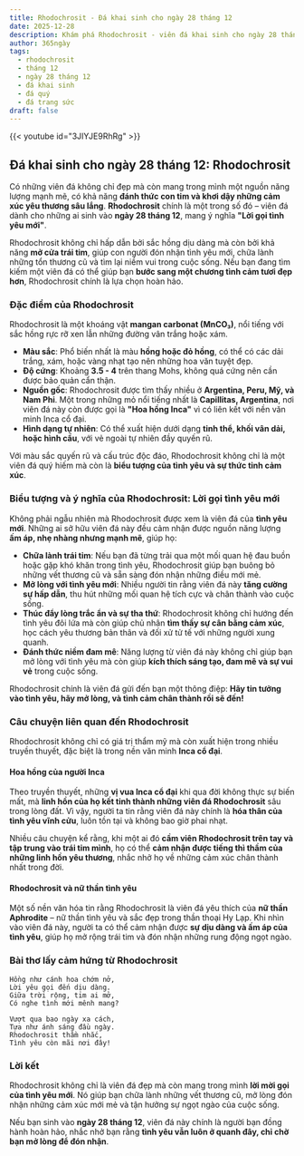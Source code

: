 ```yaml
---
title: Rhodochrosit - Đá khai sinh cho ngày 28 tháng 12
date: 2025-12-28
description: Khám phá Rhodochrosit - viên đá khai sinh cho ngày 28 tháng 12, biểu tượng của Lời gọi tình yêu mới. Cùng tìm hiểu ý nghĩa sâu sắc của viên đá độc đáo này.
author: 365ngày
tags:
  - rhodochrosit
  - tháng 12
  - ngày 28 tháng 12
  - đá khai sinh
  - đá quý
  - đá trang sức
draft: false
---
```


{{< youtube id="3JIYJE9RhRg" >}}

## Đá khai sinh cho ngày 28 tháng 12: Rhodochrosit

Có những viên đá không chỉ đẹp mà còn mang trong mình một nguồn năng lượng mạnh mẽ, có khả năng **đánh thức con tim và khơi dậy những cảm xúc yêu thương sâu lắng**. **Rhodochrosit** chính là một trong số đó – viên đá dành cho những ai sinh vào **ngày 28 tháng 12**, mang ý nghĩa **"Lời gọi tình yêu mới"**.

Rhodochrosit không chỉ hấp dẫn bởi sắc hồng dịu dàng mà còn bởi khả năng **mở cửa trái tim**, giúp con người đón nhận tình yêu mới, chữa lành những tổn thương cũ và tìm lại niềm vui trong cuộc sống. Nếu bạn đang tìm kiếm một viên đá có thể giúp bạn **bước sang một chương tình cảm tươi đẹp hơn**, Rhodochrosit chính là lựa chọn hoàn hảo.

### Đặc điểm của Rhodochrosit

Rhodochrosit là một khoáng vật **mangan carbonat (MnCO₃)**, nổi tiếng với sắc hồng rực rỡ xen lẫn những đường vân trắng hoặc xám.

- **Màu sắc**: Phổ biến nhất là màu **hồng hoặc đỏ hồng**, có thể có các dải trắng, xám, hoặc vàng nhạt tạo nên những hoa văn tuyệt đẹp.
- **Độ cứng**: Khoảng **3.5 - 4** trên thang Mohs, không quá cứng nên cần được bảo quản cẩn thận.
- **Nguồn gốc**: Rhodochrosit được tìm thấy nhiều ở **Argentina, Peru, Mỹ, và Nam Phi**. Một trong những mỏ nổi tiếng nhất là **Capillitas, Argentina**, nơi viên đá này còn được gọi là **"Hoa hồng Inca"** vì có liên kết với nền văn minh Inca cổ đại.
- **Hình dạng tự nhiên**: Có thể xuất hiện dưới dạng **tinh thể, khối vân dải, hoặc hình cầu**, với vẻ ngoài tự nhiên đầy quyến rũ.

Với màu sắc quyến rũ và cấu trúc độc đáo, Rhodochrosit không chỉ là một viên đá quý hiếm mà còn là **biểu tượng của tình yêu và sự thức tỉnh cảm xúc**.

### Biểu tượng và ý nghĩa của Rhodochrosit: Lời gọi tình yêu mới

Không phải ngẫu nhiên mà Rhodochrosit được xem là viên đá của **tình yêu mới**. Những ai sở hữu viên đá này đều cảm nhận được nguồn năng lượng **ấm áp, nhẹ nhàng nhưng mạnh mẽ**, giúp họ:

- **Chữa lành trái tim**: Nếu bạn đã từng trải qua một mối quan hệ đau buồn hoặc gặp khó khăn trong tình yêu, Rhodochrosit giúp bạn buông bỏ những vết thương cũ và sẵn sàng đón nhận những điều mới mẻ.
- **Mở lòng với tình yêu mới**: Nhiều người tin rằng viên đá này **tăng cường sự hấp dẫn**, thu hút những mối quan hệ tích cực và chân thành vào cuộc sống.
- **Thúc đẩy lòng trắc ẩn và sự tha thứ**: Rhodochrosit không chỉ hướng đến tình yêu đôi lứa mà còn giúp chủ nhân **tìm thấy sự cân bằng cảm xúc**, học cách yêu thương bản thân và đối xử tử tế với những người xung quanh.
- **Đánh thức niềm đam mê**: Năng lượng từ viên đá này không chỉ giúp bạn mở lòng với tình yêu mà còn giúp **kích thích sáng tạo, đam mê và sự vui vẻ** trong cuộc sống.

Rhodochrosit chính là viên đá gửi đến bạn một thông điệp: **Hãy tin tưởng vào tình yêu, hãy mở lòng, và tình cảm chân thành rồi sẽ đến!**

### Câu chuyện liên quan đến Rhodochrosit

Rhodochrosit không chỉ có giá trị thẩm mỹ mà còn xuất hiện trong nhiều truyền thuyết, đặc biệt là trong nền văn minh **Inca cổ đại**.

#### **Hoa hồng của người Inca**

Theo truyền thuyết, những **vị vua Inca cổ đại** khi qua đời không thực sự biến mất, mà **linh hồn của họ kết tinh thành những viên đá Rhodochrosit** sâu trong lòng đất. Vì vậy, người ta tin rằng viên đá này chính là **hóa thân của tình yêu vĩnh cửu**, luôn tồn tại và không bao giờ phai nhạt.

Nhiều câu chuyện kể rằng, khi một ai đó **cầm viên Rhodochrosit trên tay và tập trung vào trái tim mình**, họ có thể **cảm nhận được tiếng thì thầm của những linh hồn yêu thương**, nhắc nhở họ về những cảm xúc chân thành nhất trong đời.

#### **Rhodochrosit và nữ thần tình yêu**

Một số nền văn hóa tin rằng Rhodochrosit là viên đá yêu thích của **nữ thần Aphrodite** – nữ thần tình yêu và sắc đẹp trong thần thoại Hy Lạp. Khi nhìn vào viên đá này, người ta có thể cảm nhận được **sự dịu dàng và ấm áp của tình yêu**, giúp họ mở rộng trái tim và đón nhận những rung động ngọt ngào.

### Bài thơ lấy cảm hứng từ Rhodochrosit


	Hồng như cánh hoa chớm nở,  
	Lời yêu gọi đến dịu dàng.  
	Giữa trời rộng, tim ai mở,  
	Có nghe tình mới mênh mang?
	
	Vượt qua bao ngày xa cách,  
	Tựa như ánh sáng đầu ngày.  
	Rhodochrosit thầm nhắc,  
	Tình yêu còn mãi nơi đây!  


### Lời kết

Rhodochrosit không chỉ là viên đá đẹp mà còn mang trong mình **lời mời gọi của tình yêu mới**. Nó giúp bạn chữa lành những vết thương cũ, mở lòng đón nhận những cảm xúc mới mẻ và tận hưởng sự ngọt ngào của cuộc sống.

Nếu bạn sinh vào **ngày 28 tháng 12**, viên đá này chính là người bạn đồng hành hoàn hảo, nhắc nhở bạn rằng **tình yêu vẫn luôn ở quanh đây, chỉ chờ bạn mở lòng để đón nhận**.